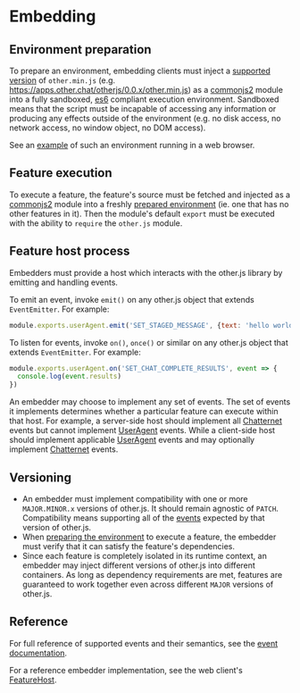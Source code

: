 # Embedding

## Environment preparation

To prepare an environment, embedding clients must inject a [supported version](#versioning) of `other.min.js` (e.g. https://apps.other.chat/otherjs/0.0.x/other.min.js) as a [commonjs2](http://requirejs.org/docs/commonjs.html) module into a fully sandboxed, [es6](http://es6-features.org/) compliant execution environment. Sandboxed means that the script must be incapable of accessing any information or producing any effects outside of the environment (e.g. no disk access, no network access, no window object, no DOM access).

See an [example](https://github.com/other-xyz/other-chat-web/blob/master/feature.html) of such an environment running in a web browser.

## Feature execution

To execute a feature, the feature's source must be fetched and injected as a [commonjs2](http://requirejs.org/docs/commonjs.html) module into a freshly [prepared environment](#environment-preparation) (ie. one that has no other features in it). Then the module's default `export` must be executed with the ability to `require` the `other.js` module.

## Feature host process

Embedders must provide a host which interacts with the other.js library by emitting and handling events.

To emit an event, invoke `emit()` on any other.js object that extends `EventEmitter`. For example:

```js
module.exports.userAgent.emit('SET_STAGED_MESSAGE', {text: 'hello world'})
```

To listen for events, invoke `on()`, `once()` or similar on any other.js object that extends `EventEmitter`. For example:

```js
module.exports.userAgent.on('SET_CHAT_COMPLETE_RESULTS', event => {
  console.log(event.results)
})
```

An embedder may choose to implement any set of events. The set of events it implements determines whether a particular feature can execute within that host. For example, a server-side host should implement all [Chatternet](https://apps.other.chat/docs/Chatternet.html) events but cannot implement [UserAgent](https://apps.other.chat/docs/UserAgent.html) events. While a client-side host should implement applicable [UserAgent](https://apps.other.chat/docs/UserAgent.html) events and may optionally implement [Chatternet](https://apps.other.chat/docs/Chatternet.html) events.

## Versioning

* An embedder must implement compatibility with one or more `MAJOR.MINOR.x` versions of other.js. It should remain agnostic of `PATCH`. Compatibility means supporting all of the [events](#feature-host-process) expected by that version of other.js.
* When [preparing the environment](#environment-preparation) to execute a feature, the embedder must verify that it can satisfy the feature's dependencies.
* Since each feature is completely isolated in its runtime context, an embedder may inject different versions of other.js into different containers. As long as dependency requirements are met, features are guaranteed to work together even across different `MAJOR` versions of other.js.

## Reference

For full reference of supported events and their semantics, see the [event documentation](https://apps.other.chat/docs/index.html).

For a reference embedder implementation, see the web client's [FeatureHost](https://github.com/other-xyz/other-chat-web/blob/master/middleware/features.js).
